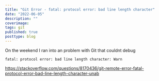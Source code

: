 ```yaml
---
title: "Git Error - fatal: protocol error: bad line length character"
date: "2022-06-05"
description: ""
coverimage: 
tags: git
published: true
posttype: blog
---
```


On the weekend I ran into an problem with Git that couldnt debug

```
fatal: protocol error: bad line length character: Warn
```


https://stackoverflow.com/questions/8170436/git-remote-error-fatal-protocol-error-bad-line-length-character-unab